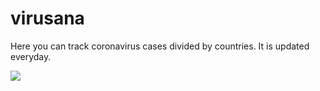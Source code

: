 # virusana

Here you can track coronavirus cases divided by countries. It is updated everyday.

<img src="readme.png">
